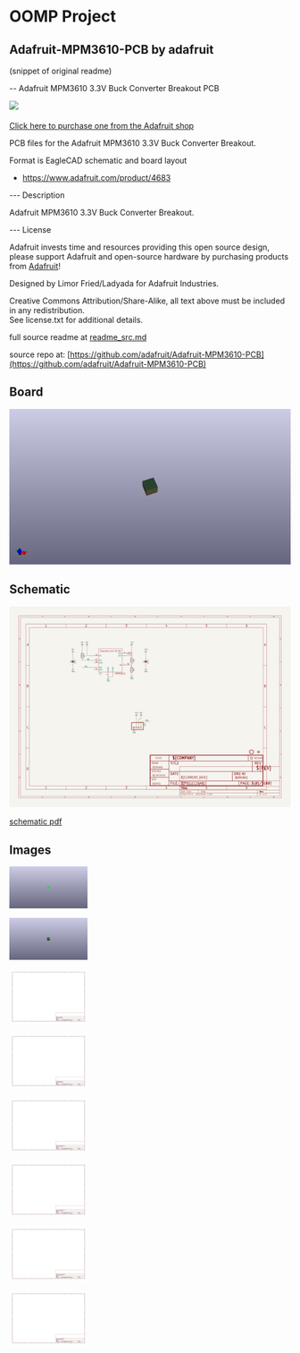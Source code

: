 # OOMP Project  
## Adafruit-MPM3610-PCB  by adafruit  
  
(snippet of original readme)  
  
-- Adafruit MPM3610 3.3V Buck Converter Breakout PCB  
  
<a href="http://www.adafruit.com/products/4683"><img src="assets/4683.jpg?raw=true" width="500px"><br/>  
Click here to purchase one from the Adafruit shop</a>  
  
PCB files for the Adafruit MPM3610 3.3V Buck Converter Breakout.  
  
Format is EagleCAD schematic and board layout  
* https://www.adafruit.com/product/4683  
  
--- Description  
  
Adafruit MPM3610 3.3V Buck Converter Breakout.  
  
--- License  
  
Adafruit invests time and resources providing this open source design, please support Adafruit and open-source hardware by purchasing products from [Adafruit](https://www.adafruit.com)!  
  
Designed by Limor Fried/Ladyada for Adafruit Industries.  
  
Creative Commons Attribution/Share-Alike, all text above must be included in any redistribution.  
See license.txt for additional details.  
  
  full source readme at [readme_src.md](readme_src.md)  
  
source repo at: [https://github.com/adafruit/Adafruit-MPM3610-PCB](https://github.com/adafruit/Adafruit-MPM3610-PCB)  
## Board  
  
[![working_3d.png](working_3d_600.png)](working_3d.png)  
## Schematic  
  
[![working_schematic.png](working_schematic_600.png)](working_schematic.png)  
  
[schematic pdf](working_schematic.pdf)  
## Images  
  
[![working_3D_bottom.png](working_3D_bottom_140.png)](working_3D_bottom.png)  
  
[![working_3D_top.png](working_3D_top_140.png)](working_3D_top.png)  
  
[![working_assembly_page_01.png](working_assembly_page_01_140.png)](working_assembly_page_01.png)  
  
[![working_assembly_page_02.png](working_assembly_page_02_140.png)](working_assembly_page_02.png)  
  
[![working_assembly_page_03.png](working_assembly_page_03_140.png)](working_assembly_page_03.png)  
  
[![working_assembly_page_04.png](working_assembly_page_04_140.png)](working_assembly_page_04.png)  
  
[![working_assembly_page_05.png](working_assembly_page_05_140.png)](working_assembly_page_05.png)  
  
[![working_assembly_page_06.png](working_assembly_page_06_140.png)](working_assembly_page_06.png)  
